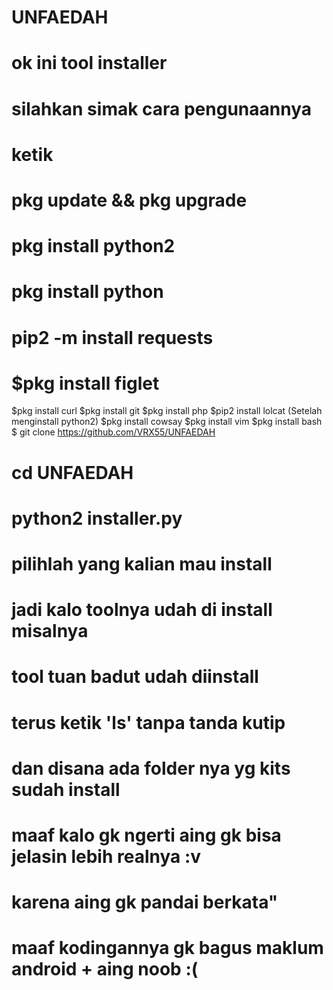 # UNFAEDAH
# ok ini tool installer
# silahkan simak cara pengunaannya
# ketik
# pkg update && pkg upgrade
# pkg install python2
# pkg install python
# pip2 -m install requests
# $pkg install figlet
$pkg install curl
$pkg install git
$pkg install php
$pip2 install lolcat (Setelah menginstall python2)
$pkg install cowsay
$pkg install vim
$pkg install bash 
$ git clone https://github.com/VRX55/UNFAEDAH
# cd UNFAEDAH
# python2 installer.py
# pilihlah yang kalian mau install
# jadi kalo toolnya udah di install misalnya
# tool tuan badut udah diinstall
# terus ketik 'ls' tanpa tanda kutip
# dan disana ada folder nya yg kits sudah install
# maaf kalo gk ngerti aing gk bisa jelasin lebih realnya :v
# karena aing gk pandai berkata"

# maaf kodingannya gk bagus maklum android + aing noob :(
